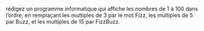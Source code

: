rédigez un programme informatique qui affiche les nombres de 1 à 100 dans l’ordre, en remplaçant les multiples de 3 par le mot Fizz, les multiples de 5 par Buzz, et les multiples de 15 par FizzBuzz.
